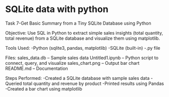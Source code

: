 # SQLite data with python
Task 7-Get Basic Summary from a Tiny SQLite Database using Python

Objective:
Use SQL in Python to extract simple sales insights (total quantity, total revenue) from a SQLite database and visualize them using matplotlib.

Tools Used:
     -Python (sqlite3, pandas, matplotlib)
    -SQLite (built-in)
     -.py file

Files:
  sales_data.db – Sample sales data
  Untitled1.ipynb – Python script to connect, query, and visualize
  sales_chart.png – Output bar chart
  README.md – Documentation

Steps Performed:
  -Created a SQLite database with sample sales data
  -Queried total quantity and revenue by product
  -Printed results using Pandas
  -Created a bar chart using matplotlib     
